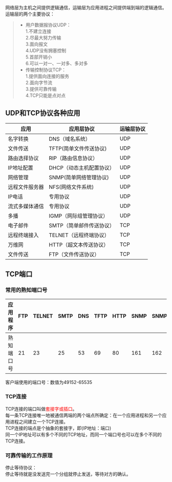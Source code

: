 网络层为主机之间提供逻辑通信，运输层为应用进程之间提供端到端的逻辑通信。  
运输层的两个主要协议：  
>* 用户数据报协议UDP：  
1.不建立连接  
2.尽最大努力传输  
3.面向报文  
4.UDP没有拥塞控制  
5.首部开销小  
6.可以一对一、一对多、多对多
>* 传输控制协议TCP：  
1.提供面向连接的服务  
2.面向字节流  
3.提供可靠传输  
4.TCP只能是点对点

## UDP和TCP协议各种应用 ##
应用 | 应用层协议 | 运输层协议
---|---|---
名字转换|DNS（域名系统）|UDP
文件传送|TFTP(简单文件传送协议)|UDP
路由选择协议|RIP（路由信息协议）|UDP
IP地址配置|DHCP（动态主机配置协议）|UDP
网络管理|SNMP(简单网络管理协议)|UDP
远程文件服务器|NFS(网络文件系统)|UDP
IP电话|专用协议|UDP
流式多媒体通信|专用协议|UDP
多播|IGMP（网际组管理协议）|UDP
电子邮件|SMTP（简单邮件传送协议）|TCP
远程终端接入|TELNET（远程终端协议）|TCP
万维网|HTTP（超文本传送协议）|TCP
文件传送|FTP（文件传送协议）|TCP

## TCP端口 ##
### 常用的熟知端口号 ###
应用程序|FTP|TELNET|SMTP|DNS|TFTP|HTTP|SNMP|SNMP(trap)|HTTPs
---|---|---|---|---|---|---|---|---|---
熟知端口号|21|23|25|53|69|80|161|162|443

客户端使用的端口号：数值为49152-65535

### TCP连接 ###
TCP连接的端口叫做<font  color='red'>套接字或插口</font>。  
每一条TCP连接唯一地被通信两端的两个端点所确定：在一个应用进程和另一个应用进程之间建立一个TCP连接。   
TCP连接的端点是个抽象的套接字，即(IP地址：端口)  
同一个IP地址可以有多个不同的TCP地址，而同一个端口号也可以在多个不同的TCP连接。

### 可靠传输的工作原理 ###
停止等待协议：  
停止等待就是没发送完一个分组就停止发送，等待对方的确认。  

